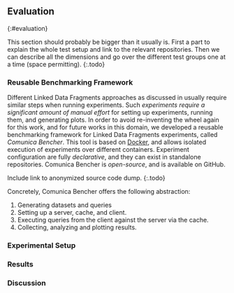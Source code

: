 ## Evaluation
{:#evaluation}

This section should probably be bigger than it usually is.
First a part to explain the whole test setup and link to the relevant repositories.
Then we can describe all the dimensions and go over the different test groups one at a time (space permitting).
{:.todo}

### Reusable Benchmarking Framework

Different Linked Data Fragments approaches as discussed in [](#related-work-ldf)
usually require similar steps when running experiments.
Such _experiments require a significant amount of manual effort_
for setting up experiments, running them, and generating plots.
In order to avoid re-inventing the wheel again for this work, and for future works in this domain,
we developed a reusable benchmarking framework for Linked Data Fragments experiments, called _Comunica Bencher_.
This tool is based on [Docker](https://www.docker.com/), and allows isolated execution of experiments over different containers.
Experiment configuration are fully _declarative_, and they can exist in standalone repositories.
Comunica Bencher is _open-source_, and is available on GitHub.

Include link to anonymized source code dump.
{:.todo}

Concretely, Comunica Bencher offers the following abstraction:

1. Generating datasets and queries
2. Setting up a server, cache, and client.
3. Executing queries from the client against the server via the cache.
4. Collecting, analyzing and plotting results.

### Experimental Setup

### Results

### Discussion

